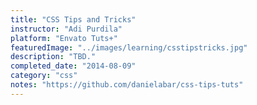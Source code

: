 ```yaml
---
title: "CSS Tips and Tricks"
instructor: "Adi Purdila"
platform: "Envato Tuts+"
featuredImage: "../images/learning/csstipstricks.jpg"
description: "TBD."
completed_date: "2014-08-09"
category: "css"
notes: "https://github.com/danielabar/css-tips-tuts"
---
```

